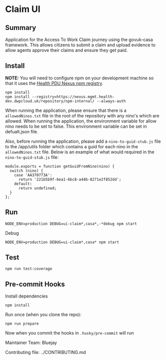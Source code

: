 # Claim UI

## Summary

Application for the Access To Work Claim journey using the govuk-casa framework. This allows citizens to submit a claim
and upload evidence to allow agents approve their claims and ensure they get paid.

## Install

**NOTE:** You will need to configure npm on your development machine so that it uses
the [Health PDU Nexus npm registry](https://dwpdigital.atlassian.net/wiki/spaces/EN/pages/56725768926/Nexus#Nexus-npm).

```
npm install
npm install --registry=https://nexus.mgmt.health-dev.dwpcloud.uk/repository/npm-internal/ --always-auth
```

When running the application, please ensure that there is a ```allowedNinos.txt``` file in the root of the repository with any nino's which are allowed.
When running the application, the environment variable for allow nino needs to be set to false. This environment variable can be set in defualt.json file.

Also, before running the application, please add a ```nino-to-guid-stub.js``` file to the /app/utils folder which contains
a guid for each nino in the ```allowedNinos.txt``` file. Below is an example of what would required in the ```nino-to-guid-stub.js```
file:
```
module.exports = function getGuidFromNino(nino) {
  switch (nino) {
    case 'AA370773A':
      return '221b5b9f-6ea1-6bc8-a44b-8271e2f852dd';
    default:
      return undefined;
  }
};
```

## Run

```
NODE_ENV=production DEBUG=ui-claim*,casa*,-*debug npm start
```

Debug
```
NODE_ENV=production DEBUG=ui-claim*,casa* npm start
```
## Test

```
npm run test:coverage
```

## Pre-commit Hooks

Install dependencies

```shell
npm install
```

Run once (when you clone the repo):

```shell
npm run prepare
```

Now when you commit the hooks in `.husky/pre-commit` will run


Maintainer Team: Bluejay

Contributing file: ../CONTRIBUTING.md